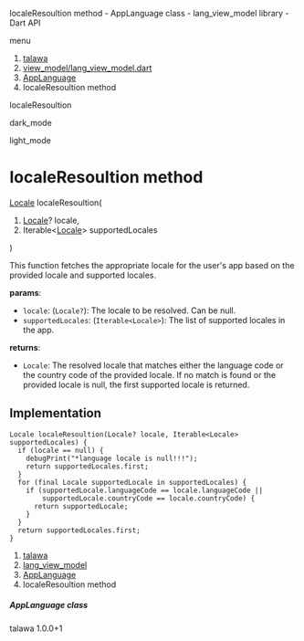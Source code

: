 




localeResoultion method - AppLanguage class - lang\_view\_model library - Dart API







menu

1. [talawa](../../index.html)
2. [view\_model/lang\_view\_model.dart](../../view_model_lang_view_model/view_model_lang_view_model-library.html)
3. [AppLanguage](../../view_model_lang_view_model/AppLanguage-class.html)
4. localeResoultion method

localeResoultion


dark\_mode

light\_mode




# localeResoultion method


[Locale](https://api.flutter.dev/flutter/dart-ui/Locale-class.html)
localeResoultion(

1. [Locale](https://api.flutter.dev/flutter/dart-ui/Locale-class.html)? locale,
2. Iterable<[Locale](https://api.flutter.dev/flutter/dart-ui/Locale-class.html)> supportedLocales

)

This function fetches the appropriate locale for the user's app based on the provided locale and supported locales.

**params**:

* `locale`: (`Locale?`): The locale to be resolved. Can be null.
* `supportedLocales`: (`Iterable<Locale>`): The list of supported locales in the app.

**returns**:

* `Locale`: The resolved locale that matches either the language code or the country code of the provided locale.
  If no match is found or the provided locale is null, the first supported locale is returned.

## Implementation

```
Locale localeResoultion(Locale? locale, Iterable<Locale> supportedLocales) {
  if (locale == null) {
    debugPrint("*language locale is null!!!");
    return supportedLocales.first;
  }
  for (final Locale supportedLocale in supportedLocales) {
    if (supportedLocale.languageCode == locale.languageCode ||
        supportedLocale.countryCode == locale.countryCode) {
      return supportedLocale;
    }
  }
  return supportedLocales.first;
}
```

 


1. [talawa](../../index.html)
2. [lang\_view\_model](../../view_model_lang_view_model/view_model_lang_view_model-library.html)
3. [AppLanguage](../../view_model_lang_view_model/AppLanguage-class.html)
4. localeResoultion method

##### AppLanguage class





talawa
1.0.0+1






